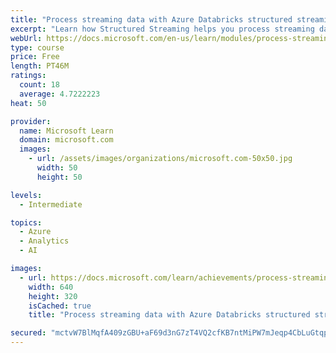 ```yaml
---
title: "Process streaming data with Azure Databricks structured streaming"
excerpt: "Learn how Structured Streaming helps you process streaming data in real time, and how you can aggregate data over windows of time."
webUrl: https://docs.microsoft.com/en-us/learn/modules/process-streaming-data-azure-databricks-structured-streaming/
type: course
price: Free
length: PT46M
ratings:
  count: 18
  average: 4.7222223
heat: 50

provider:
  name: Microsoft Learn
  domain: microsoft.com
  images:
    - url: /assets/images/organizations/microsoft.com-50x50.jpg
      width: 50
      height: 50

levels:
  - Intermediate

topics:
  - Azure
  - Analytics
  - AI

images:
  - url: https://docs.microsoft.com/learn/achievements/process-streaming-data-azure-databricks-structured-streaming-social.png
    width: 640
    height: 320
    isCached: true
    title: "Process streaming data with Azure Databricks structured streaming"

secured: "mctvW7BlMqfA409zGBU+aF69d3nG7zT4VQ2cfKB7ntMiPW7mJeqp4CbLuGtqpkgLcUYvv9ONQaLbk3sFY8cGrfSKdtzPRqFdiQijuKkA+hXidI+4cA7Qv42NoRJ4Wq42A5tXLdPNfca3evfW3q90Rj0PgpTi8LuKdjIthuCnubfDXbNAs6ihDBBAGRlw2ROYGKsEe4kB7d9m3hkYSh3asWN1kmUlZMXlg+3mkK1JX8tmj4ZYmdVHXzmx3gcDVQvO/Vczj6C5+so4pIAbraYkmMc34okzJvRyWd2jox3xbSqiWaq/CQ3aXmnsn9TCaraswmwwJCM7Bc4T7anAshqjv7K7Q8/Uxt76a0m4GhbPri3hCXunplMvxltiAiDzvxh+6q7Zy3ROURNPsG/kBGwcqg==;ZvoJrcHWOwlWACeAqLyrBw=="
---
```


